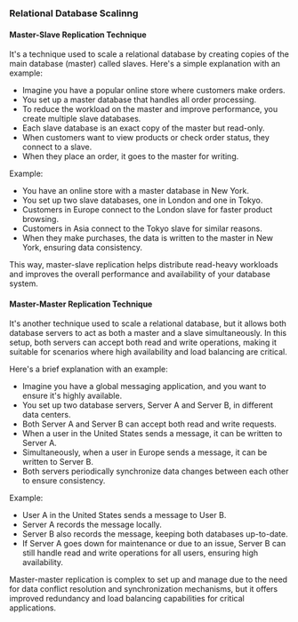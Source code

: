 ### Relational Database Scalinng

#### Master-Slave Replication Technique

It's a technique used to scale a relational database by creating copies of the main database (master) called slaves. Here's a simple explanation with an example:

- Imagine you have a popular online store where customers make orders.
- You set up a master database that handles all order processing.
- To reduce the workload on the master and improve performance, you create multiple slave databases.
- Each slave database is an exact copy of the master but read-only.
- When customers want to view products or check order status, they connect to a slave.
- When they place an order, it goes to the master for writing.

Example:
- You have an online store with a master database in New York.
- You set up two slave databases, one in London and one in Tokyo.
- Customers in Europe connect to the London slave for faster product browsing.
- Customers in Asia connect to the Tokyo slave for similar reasons.
- When they make purchases, the data is written to the master in New York, ensuring data consistency.

This way, master-slave replication helps distribute read-heavy workloads and improves the overall performance and availability of your database system.

#### Master-Master Replication Technique
It's another technique used to scale a relational database, but it allows both database servers to act as both a master and a slave simultaneously. In this setup, both servers can accept both read and write operations, making it suitable for scenarios where high availability and load balancing are critical.

Here's a brief explanation with an example:

- Imagine you have a global messaging application, and you want to ensure it's highly available.
- You set up two database servers, Server A and Server B, in different data centers.
- Both Server A and Server B can accept both read and write requests.
- When a user in the United States sends a message, it can be written to Server A.
- Simultaneously, when a user in Europe sends a message, it can be written to Server B.
- Both servers periodically synchronize data changes between each other to ensure consistency.

Example:
- User A in the United States sends a message to User B.
- Server A records the message locally.
- Server B also records the message, keeping both databases up-to-date.
- If Server A goes down for maintenance or due to an issue, Server B can still handle read and write operations for all users, ensuring high availability.

Master-master replication is complex to set up and manage due to the need for data conflict resolution and synchronization mechanisms, but it offers improved redundancy and load balancing capabilities for critical applications.
